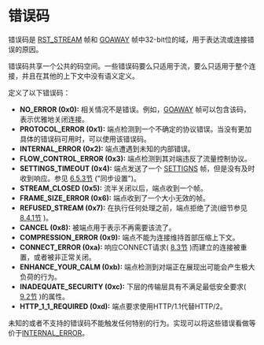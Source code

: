 # 错误码

错误码是 [RST\_STREAM](http://httpwg.org/specs/rfc7540.html#RST_STREAM) 帧和 [GOAWAY](http://httpwg.org/specs/rfc7540.html#GOAWAY) 帧中32-bit位的域，用于表达流或连接错误的原因。

错误码共享一个公共的码空间。一些错误码要么只适用于流，要么只适用于整个连接，并且在其他的上下文中没有语义定义。

定义了以下错误码：

* **NO_ERROR (0x0):** 相关情况不是错误。例如，[GOAWAY](http://httpwg.org/specs/rfc7540.html#GOAWAY) 帧可以包含该码，表示优雅地关闭连接。
* **PROTOCOL_ERROR (0x1):** 端点检测到一个不确定的协议错误。当没有更加具体的错误码可用时，可以使用该错误码。
* **INTERNAL_ERROR (0x2):** 端点遭遇到未知的内部错误。
* **FLOW\_CONTROL_ERROR (0x3):** 端点检测到其对端违反了流量控制协议。
* **SETTINGS_TIMEOUT (0x4):** 端点发送了一个 [SETTIGNS](http://httpwg.org/specs/rfc7540.html#SETTINGS) 帧，但是没有及时收到响应。参见 [6.5.3节](http://httpwg.org/specs/rfc7540.html#SettingsSync) ("同步设置")。
* **STREAM_CLOSED (0x5):** 流半关闭以后，端点收到一个帧。
* **FRAME\_SIZE_ERROR (0x6):** 端点收到了一个大小无效的帧。
* **REFUSED_STREAM (0x7):** 在执行任何处理之前，端点拒绝了流(细节参见 [8.4.1节](http://httpwg.org/specs/rfc7540.html#Reliability) )。
* **CANCEL (0x8):** 被端点用于表示不再需要该流了。
* **COMPRESSION_ERROR (0x9):** 端点不能为连接维持首部压缩上下文。
* **CONNECT_ERROR (0xa):** 响应CONNECT请求( [8.3节](http://httpwg.org/specs/rfc7540.html#CONNECT) )而建立的连接被重置，或者被非正常关闭。
* **ENHANCE\_YOUR_CALM (0xb):** 端点检测到对端正在展现出可能会产生极大负荷的行为。
* **INADEQUATE\_SECURITY (0xc):** 下层的传输层具有不满足最低安全要求( [9.2节](http://httpwg.org/specs/rfc7540.html#TLSUsage) )的属性。
* **HTTP\_1\_1\_REQUIRED (0xd):** 端点要求使用HTTP/1.1代替HTTP/2。

未知的或者不支持的错误码不能触发任何特别的行为。实现可以将这些错误看做等价于[INTERNAL\_ERROR](http://httpwg.org/specs/rfc7540.html#INTERNAL_ERROR)。
